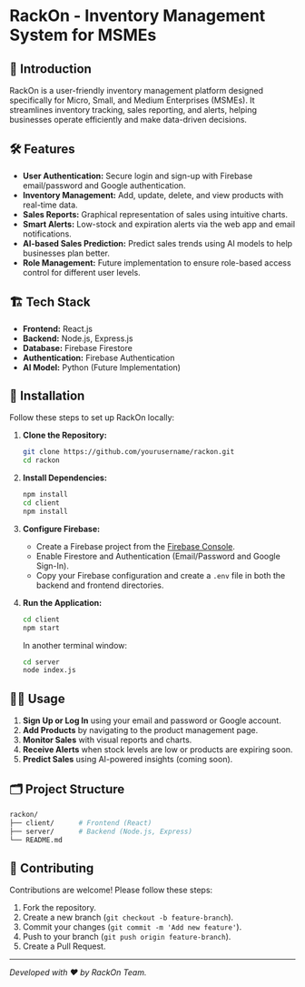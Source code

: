 # RackOn - Inventory Management System for MSMEs

## 🚀 Introduction
RackOn is a user-friendly inventory management platform designed specifically for Micro, Small, and Medium Enterprises (MSMEs). It streamlines inventory tracking, sales reporting, and alerts, helping businesses operate efficiently and make data-driven decisions.

## 🛠 Features
- **User Authentication:** Secure login and sign-up with Firebase email/password and Google authentication.
- **Inventory Management:** Add, update, delete, and view products with real-time data.
- **Sales Reports:** Graphical representation of sales using intuitive charts.
- **Smart Alerts:** Low-stock and expiration alerts via the web app and email notifications.
- **AI-based Sales Prediction:** Predict sales trends using AI models to help businesses plan better.
- **Role Management:** Future implementation to ensure role-based access control for different user levels.

## 🏗️ Tech Stack
- **Frontend:** React.js
- **Backend:** Node.js, Express.js
- **Database:** Firebase Firestore
- **Authentication:** Firebase Authentication
- **AI Model:** Python (Future Implementation)

## 🚦 Installation
Follow these steps to set up RackOn locally:

1. **Clone the Repository:**
    ```bash
    git clone https://github.com/yourusername/rackon.git
    cd rackon
    ```

2. **Install Dependencies:**
    ```bash
    npm install
    cd client
    npm install
    ```

3. **Configure Firebase:**
    - Create a Firebase project from the [Firebase Console](https://console.firebase.google.com/).
    - Enable Firestore and Authentication (Email/Password and Google Sign-In).
    - Copy your Firebase configuration and create a `.env` file in both the backend and frontend directories.

4. **Run the Application:**
    ```bash
    cd client
    npm start
    ```
    In another terminal window:
    ```bash
    cd server
    node index.js
    ```

## 🧑‍💻 Usage
1. **Sign Up or Log In** using your email and password or Google account.
2. **Add Products** by navigating to the product management page.
3. **Monitor Sales** with visual reports and charts.
4. **Receive Alerts** when stock levels are low or products are expiring soon.
5. **Predict Sales** using AI-powered insights (coming soon).

## 🗂 Project Structure
```bash
rackon/
├── client/      # Frontend (React)
├── server/      # Backend (Node.js, Express)
└── README.md
```

## 📧 Contributing
Contributions are welcome! Please follow these steps:
1. Fork the repository.
2. Create a new branch (`git checkout -b feature-branch`).
3. Commit your changes (`git commit -m 'Add new feature'`).
4. Push to your branch (`git push origin feature-branch`).
5. Create a Pull Request.

---
_Developed with ❤️ by RackOn Team._

